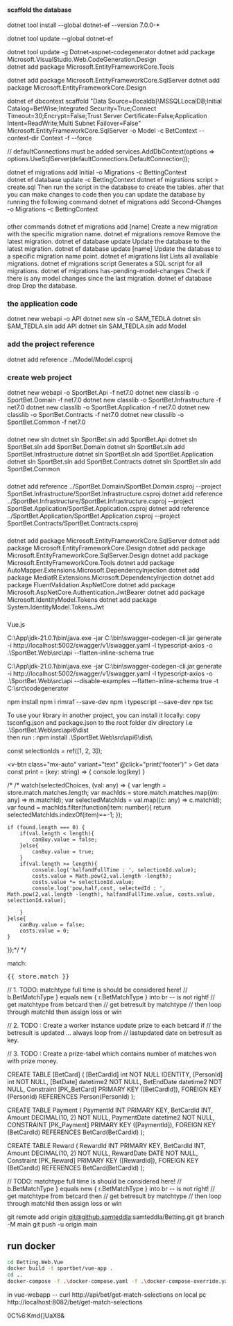 ####  scaffold the database

dotnet tool install --global dotnet-ef --version 7.0.0-*

dotnet tool update --global dotnet-ef 

dotnet tool update -g Dotnet-aspnet-codegenerator
dotnet add package Microsoft.VisualStudio.Web.CodeGeneration.Design   
dotnet add package Microsoft.EntityFrameworkCore.Tools

dotnet add package Microsoft.EntityFrameworkCore.SqlServer
dotnet add package Microsoft.EntityFrameworkCore.Design  

dotnet ef dbcontext scaffold "Data Source=(localdb)\MSSQLLocalDB;Initial Catalog=BetWise;Integrated Security=True;Connect Timeout=30;Encrypt=False;Trust Server Certificate=False;Application Intent=ReadWrite;Multi Subnet Failover=False" Microsoft.EntityFrameworkCore.SqlServer -o Model -c BetContext --context-dir Context -f --force

// defaultConnections must be added
services.AddDbContext<BetContext>(options => options.UseSqlServer(defaultConnections.DefaultConnection));

dotnet ef migrations add Initial -o Migrations -c BettingContext   
dotnet ef database update -c BettingContext
dotnet ef migrations script > create.sql
Then run the script in the database to create the tables.
after that you can make changes to code then you can update the database by running the following command
dotnet ef migrations add Second-Changes -o Migrations -c BettingContext
###
other commands
dotnet ef migrations add [name]	        Create a new migration with the specific migration name.
dotnet ef migrations remove	            Remove the latest migration.
dotnet ef database update	            Update the database to the latest migration.
dotnet ef database update [name]	    Update the database to a specific migration name point.
dotnet ef migrations list	            Lists all available migrations.
dotnet ef migrations script	            Generates a SQL script for all migrations.
dotnet ef migrations has-pending-model-changes	Check if there is any model changes since the last migration.
dotnet ef database drop	                Drop the database.

### the application code 
dotnet new webapi -o API
dotnet new sln -o SAM_TEDLA
dotnet sln SAM_TEDLA.sln add API
dotnet sln SAM_TEDLA.sln add Model

### add the project reference
dotnet add reference ../Model/Model.csproj
### create web project 
dotnet new webapi -o SportBet.Api -f net7.0
dotnet new classlib -o SportBet.Domain -f net7.0
dotnet new classlib -o SportBet.Infrastructure -f net7.0
dotnet new classlib -o SportBet.Application -f net7.0
dotnet new classlib -o SportBet.Contracts -f net7.0
dotnet new classlib -o SportBet.Common -f net7.0
###
dotnet new sln
dotnet sln SportBet.sln add SportBet.Api
dotnet sln SportBet.sln add SportBet.Domain
dotnet sln SportBet.sln add SportBet.Infrastructure
dotnet sln SportBet.sln add SportBet.Application
dotnet sln SportBet.sln add SportBet.Contracts
dotnet sln SportBet.sln add SportBet.Common
###
dotnet add reference ../SportBet.Domain/SportBet.Domain.csproj --project SportBet.Infrastructure/SportBet.Infrastructure.csproj
dotnet add reference ../SportBet.Infrastructure/SportBet.Infrastructure.csproj --project SportBet.Application/SportBet.Application.csproj
dotnet add reference ../SportBet.Application/SportBet.Application.csproj --project SportBet.Contracts/SportBet.Contracts.csproj
###
dotnet add package Microsoft.EntityFrameworkCore.SqlServer
dotnet add package Microsoft.EntityFrameworkCore.Design
dotnet add package Microsoft.EntityFrameworkCore.SqlServer.Design
dotnet add package Microsoft.EntityFrameworkCore.Tools
dotnet add package AutoMapper.Extensions.Microsoft.DependencyInjection
dotnet add package MediatR.Extensions.Microsoft.DependencyInjection
dotnet add package FluentValidation.AspNetCore
dotnet add package Microsoft.AspNetCore.Authentication.JwtBearer
dotnet add package Microsoft.IdentityModel.Tokens
dotnet add package System.IdentityModel.Tokens.Jwt

###
Vue.js

C:\App\jdk-21.0.1\bin\java.exe -jar C:\bin\swagger-codegen-cli.jar generate -i http://localhost:5002/swagger/v1/swagger.yaml -l typescript-axios -o .\SportBet.Web\src\api --flatten-inline-schema true

 C:\App\jdk-21.0.1\bin\java.exe -jar C:\bin\swagger-codegen-cli.jar generate -i http://localhost:5002/swagger/v1/swagger.yaml -l typescript-axios -o .\SportBet.Web\src\api --disable-examples --flatten-inline-schema true -t C:\src\codegenerator

npm install
npm i rimraf --save-dev
npm i typescript --save-dev
npx tsc

To use your library in another project, you can install it locally:
copy tsconfig.json and package.json to the root folder div directory i.e
 .\SportBet.Web\src\api6\dist\
then run : 
npm install .\SportBet.Web\src\api6\dist\

 <v-select 
    v-model="selectionId" 
    :items="selectionIds" 
    item-text="name" 
    item-value="matchSelectionId"
    label="Select a match" outlined dense return-object>
</v-select>
const selectionIds = ref([1, 2, 3]);

<v-footer
      app
      name="footer"
    >
      <v-btn
        class="mx-auto"
        variant="text"
        @click="print('footer')"
      >
        Get data
      </v-btn>
    </v-footer>
  </v-app>
const print = (key: string) => {
    console.log(key)
  }

/*
/*
watch(selectedChoices, (val: any) => {
    var length = store.match.matches.length;
    var machIds = store.match.matches.map((m: any) => m.matchId);
    var selectedMatchIds = val.map((c: any) => c.matchId);
    var found = machIds.filter(function(item: number){
        return selectedMatchIds.indexOf(item)==-1;
    });

    if (found.length === 0) {
        if(val.length < length){
            canBuy.value = false;
        }else{
            canBuy.value = true;
        }
        if(val.length >= length){
            console.log('halfandFullTime : ', selectionId.value);
            costs.value = Math.pow(2,val.length -length);
            costs.value *= selectionId.value;
            console.log('pow,half,cost, selectedId : ', Math.pow(2,val.length -length), halfandFullTime.value, costs.value, selectionId.value);
            
        }
    }else{
        canBuy.value = false;
        costs.value = 0;
    }
});*/
 */

  <p>match:
            <pre>{{ store.match }}</pre>
            </p>

// 1. TODO: matchtype full time is should be considered here!
// b.BetMatchType } equals new { r.BetMatchType } into br -- is not right!
// get matchtype from betcard then
// get betresult by matchtype
// then loop through matchId then assign loss or win


// 2. TODO : Create a worker instance update prize to each betcard if 
// the betresult is updated ... always loop from 
// lastupdated date on betresult as key.

// 3. TODO : Create a prize-tabel which contains number of matches won with prize money.

CREATE TABLE [BetCard] (
    [BetCardId] int NOT NULL IDENTITY,
    [PersonId] int NOT NULL,
    [BetDate] datetime2 NOT NULL,
    BetEndDate datetime2 NOT NULL,
    Constraint [PK_BetCard] PRIMARY KEY ([BetCardId]),
    FOREIGN KEY (PersonId) REFERENCES Person(PersonId)
);

CREATE TABLE Payment (
  PaymentId INT PRIMARY KEY,
  BetCardId INT,
  Amount DECIMAL(10, 2) NOT NULL,
  PaymentDate datetime2 NOT NULL,
  CONSTRAINT [PK_Payment] PRIMARY KEY ([PaymentId]),
  FOREIGN KEY (BetCardId) REFERENCES BetCard(BetCardId)
);

CREATE TABLE Reward (
  RewardId INT PRIMARY KEY,
  BetCardId INT,
  Amount DECIMAL(10, 2) NOT NULL,
  RewardDate DATE NOT NULL,
  Constraint [PK_Reward] PRIMARY KEY ([RewardId]),
  FOREIGN KEY (BetCardId) REFERENCES BetCard(BetCardId)
);

// TODO: matchtype full time is should be considered here!
        // b.BetMatchType } equals new { r.BetMatchType } into br -- is not right!
        // get matchtype from betcard then
        // get betresult by matchtype
        // then loop through matchId then assign loss or win


git remote add origin git@github.samteddla:samteddla/Betting.git
git branch -M main
git push -u origin main

## run docker
 
```bash
cd Betting.Web.Vue
docker build -t sportbet/vue-app .  
cd ..
docker-compose -f .\docker-compose.yaml -f .\docker-compose-override.yaml up   
```
in vue-webapp
-- curl http://api/bet/get-match-selections
on local pc
http://localhost:8082/bet/get-match-selections

0C%6:Kmd{]UaX8&